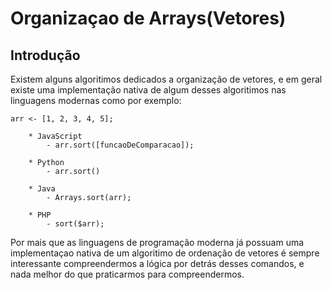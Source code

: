 # Organizaçao de Arrays(Vetores)

## Introdução 

Existem alguns algoritimos dedicados a organização de vetores, e em geral existe uma implementação nativa de algum desses algoritimos nas linguagens modernas como por exemplo:

```
arr <- [1, 2, 3, 4, 5];

    * JavaScript
        - arr.sort([funcaoDeComparacao]);
    
    * Python
        - arr.sort()

    * Java
        - Arrays.sort(arr);

    * PHP
        - sort($arr);
```

Por mais que as linguagens de programação moderna já possuam uma implementaçao nativa de um algoritimo de ordenação de vetores é sempre interessante compreendermos a lógica por detrás desses comandos, e nada melhor do que praticarmos para compreendermos.
